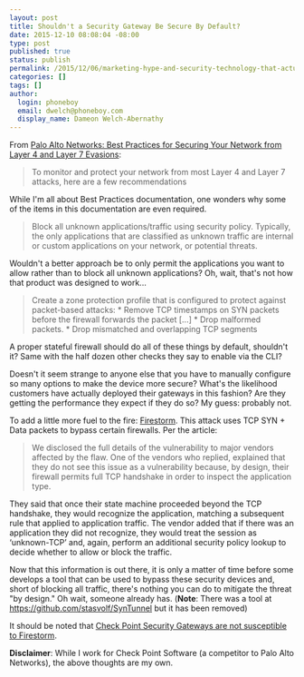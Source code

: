 ```yaml
---
layout: post
title: Shouldn't a Security Gateway Be Secure By Default?
date: 2015-12-10 08:08:04 -08:00
type: post
published: true
status: publish
permalink: /2015/12/06/marketing-hype-and-security-technology-that-actually-works/
categories: []
tags: []
author:
  login: phoneboy
  email: dwelch@phoneboy.com
  display_name: Dameon Welch-Abernathy
---
```

From [Palo Alto Networks: Best Practices for Securing Your Network from Layer 4 and Layer 7 Evasions](https://www.paloaltonetworks.com/documentation/61/pan-os/pan-os/threat-prevention/best-practices-for-securing-your-network-from-layer-4-and-layer-7-evasions.html#16594): 

> To monitor and protect your network from most Layer 4 and Layer 7 attacks, here are a few recommendations

While I'm all about Best Practices documentation, one wonders why some of the items in this documentation are even required. 

> Block all unknown applications/traffic using security policy. Typically, the only applications that are classified as unknown traffic are internal or custom applications on your network, or potential threats. 

Wouldn't a better approach be to only permit the applications you want to allow rather than to block all unknown applications? Oh, wait, that's not how that product was designed to work...

> Create a zone protection profile that is configured to protect against packet-based attacks: * Remove TCP timestamps on SYN packets before the firewall forwards the packet [...] * Drop malformed packets. * Drop mismatched and overlapping TCP segments

A proper stateful firewall should do all of these things by default, shouldn't it? Same with the half dozen other checks they say to enable via the CLI?

Doesn't it seem strange to anyone else that you have to manually configure so many options to make the device more secure? What's the likelihood customers have actually deployed their gateways in this fashion? Are they getting the performance they expect if they do so? My guess: probably not. 

To add a little more fuel to the fire: [Firestorm](http://www.bugsec.com/news/firestorm/). This attack uses TCP SYN + Data packets to bypass certain firewalls. Per the article:

> We disclosed the full details of the vulnerability to major vendors affected by the flaw. One of the vendors who replied, explained that they do not see this issue as a vulnerability because, by design, their firewall permits full TCP handshake in order to inspect the application type.

They said that once their state machine proceeded beyond the TCP handshake, they would recognize the application, matching a subsequent rule that applied to application traffic. The vendor added that if there was an application they did not recognize, they would treat the session as ‘unknown-TCP’ and, again, perform an additional security policy lookup to decide whether to allow or block the traffic.

Now that this information is out there, it is only a matter of time before some develops a tool that can be used to bypass these security devices and, short of blocking all traffic, there's nothing you can do to mitigate the threat "by design." Oh wait, someone already has. (**Note**: There was a tool at https://github.com/stasvolf/SynTunnel but it has been removed)

It should be noted that [Check Point Security Gateways are not susceptible to Firestorm](https://supportcenter.checkpoint.com/supportcenter/portal?eventSubmit_doGoviewsolutiondetails=&solutionid=sk109042). 

**Disclaimer**: While I work for Check Point Software (a competitor to Palo Alto Networks), the above thoughts are my own.

